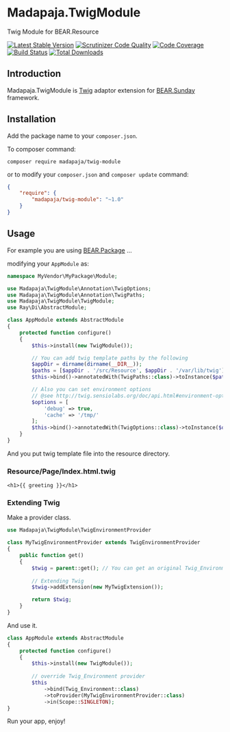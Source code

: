Madapaja.TwigModule
===================

Twig Module for BEAR.Resource

[![Latest Stable Version](https://poser.pugx.org/madapaja/twig-module/v/stable.svg)](https://packagist.org/packages/madapaja/twig-module)
[![Scrutinizer Code Quality](https://scrutinizer-ci.com/g/madapaja/Madapaja.TwigModule/badges/quality-score.png?b=1.x)](https://scrutinizer-ci.com/g/madapaja/Madapaja.TwigModule/?branch=1.x)
[![Code Coverage](https://scrutinizer-ci.com/g/madapaja/Madapaja.TwigModule/badges/coverage.png?b=1.x)](https://scrutinizer-ci.com/g/madapaja/Madapaja.TwigModule/?branch=1.x)
[![Build Status](https://travis-ci.org/madapaja/Madapaja.TwigModule.svg)](https://travis-ci.org/madapaja/Madapaja.TwigModule)
[![Total Downloads](https://poser.pugx.org/madapaja/twig-module/downloads.png)](https://packagist.org/packages/madapaja/twig-module)

Introduction
------------
Madapaja.TwigModule is [Twig](http://twig.sensiolabs.org/) adaptor extension for [BEAR.Sunday](https://github.com/koriym/BEAR.Sunday) framework.

Installation
------------
Add the package name to your `composer.json`.

To composer command:

```
composer require madapaja/twig-module
```

or to modify your `composer.json` and `composer update` command:

```json
{
    "require": {
        "madapaja/twig-module": "~1.0"
    }
}
```

Usage
-----

For example you are using [BEAR.Package](https://github.com/koriym/BEAR.Package) ...

modifying your `AppModule` as:

```php
namespace MyVendor\MyPackage\Module;

use Madapaja\TwigModule\Annotation\TwigOptions;
use Madapaja\TwigModule\Annotation\TwigPaths;
use Madapaja\TwigModule\TwigModule;
use Ray\Di\AbstractModule;

class AppModule extends AbstractModule
{
    protected function configure()
    {
        $this->install(new TwigModule());

        // You can add twig template paths by the following
        $appDir = dirname(dirname(__DIR__));
        $paths = [$appDir . '/src/Resource', $appDir . '/var/lib/twig'];
        $this->bind()->annotatedWith(TwigPaths::class)->toInstance($paths);

        // Also you can set environment options
        // @see http://twig.sensiolabs.org/doc/api.html#environment-options
        $options = [
            'debug' => true,
            'cache' => '/tmp/'
        ];
        $this->bind()->annotatedWith(TwigOptions::class)->toInstance($options);
    }
}

```

And you put twig template file into the resource directory.

### Resource/Page/Index.html.twig

```twig
<h1>{{ greeting }}</h1>
```

### Extending Twig

Make a provider class.

```php
use Madapaja\TwigModule\TwigEnvironmentProvider

class MyTwigEnvironmentProvider extends TwigEnvironmentProvider
{
    public function get()
    {
        $twig = parent::get(); // You can get an original Twig_Environment instance
        
        // Extending Twig
        $twig->addExtension(new MyTwigExtension());

        return $twig;
    }
}
```

And use it.

```php
class AppModule extends AbstractModule
{
    protected function configure()
    {
        $this->install(new TwigModule());
        
        // override Twig_Environment provider
        $this
            ->bind(Twig_Environment::class)
            ->toProvider(MyTwigEnvironmentProvider::class)
            ->in(Scope::SINGLETON);
}

```

Run your app, enjoy!
